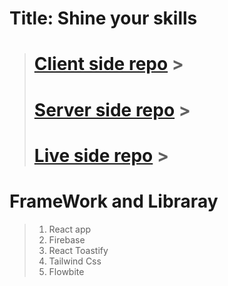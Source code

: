 # Title: Shine your skills 
> # [Client side repo](https://github.com/programming-hero-web-course1/b610-learning-platform-client-side-mdshahjalal5) >
> # [Server side repo](https://github.com/programming-hero-web-course1/b610-lerning-platform-server-side-mdshahjalal5) >
> # [Live side repo](https://fire-express-router-pr.web.app/) >

# FrameWork and Libraray 
> 1. React app 
> 2. Firebase 
> 3. React Toastify 
> 4. Tailwind Css 
> 5. Flowbite 



